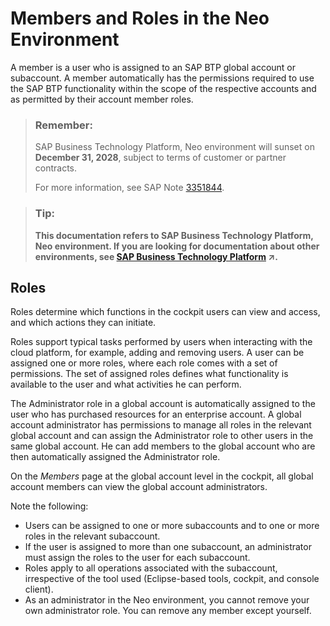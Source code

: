 <!-- loio5414d4e295ef48f88c35de15e6498ede -->

# Members and Roles in the Neo Environment

A member is a user who is assigned to an SAP BTP global account or subaccount. A member automatically has the permissions required to use the SAP BTP functionality within the scope of the respective accounts and as permitted by their account member roles.

> ### Remember:  
> SAP Business Technology Platform, Neo environment will sunset on **December 31, 2028**, subject to terms of customer or partner contracts.
> 
> For more information, see SAP Note [3351844](https://launchpad.support.sap.com/#/notes/3351844).

> ### Tip:  
> **This documentation refers to SAP Business Technology Platform, Neo environment. If you are looking for documentation about other environments, see [SAP Business Technology Platform](https://help.sap.com/viewer/65de2977205c403bbc107264b8eccf4b/Cloud/en-US/6a2c1ab5a31b4ed9a2ce17a5329e1dd8.html "SAP Business Technology Platform (SAP BTP) is an integrated offering comprised of four technology portfolios: database and data management, application development and integration, analytics, and intelligent technologies. The platform offers users the ability to turn data into business value, compose end-to-end business processes, and build and extend SAP applications quickly.") :arrow_upper_right:.**



<a name="loio5414d4e295ef48f88c35de15e6498ede__section_j4w_qfc_t3b"/>

## Roles

Roles determine which functions in the cockpit users can view and access, and which actions they can initiate.

Roles support typical tasks performed by users when interacting with the cloud platform, for example, adding and removing users. A user can be assigned one or more roles, where each role comes with a set of permissions. The set of assigned roles defines what functionality is available to the user and what activities he can perform.

The Administrator role in a global account is automatically assigned to the user who has purchased resources for an enterprise account. A global account administrator has permissions to manage all roles in the relevant global account and can assign the Administrator role to other users in the same global account. He can add members to the global account who are then automatically assigned the Administrator role.

On the *Members* page at the global account level in the cockpit, all global account members can view the global account administrators.

Note the following:

-   Users can be assigned to one or more subaccounts and to one or more roles in the relevant subaccount.
-   If the user is assigned to more than one subaccount, an administrator must assign the roles to the user for each subaccount.
-   Roles apply to all operations associated with the subaccount, irrespective of the tool used \(Eclipse-based tools, cockpit, and console client\).
-   As an administrator in the Neo environment, you cannot remove your own administrator role. You can remove any member except yourself.

